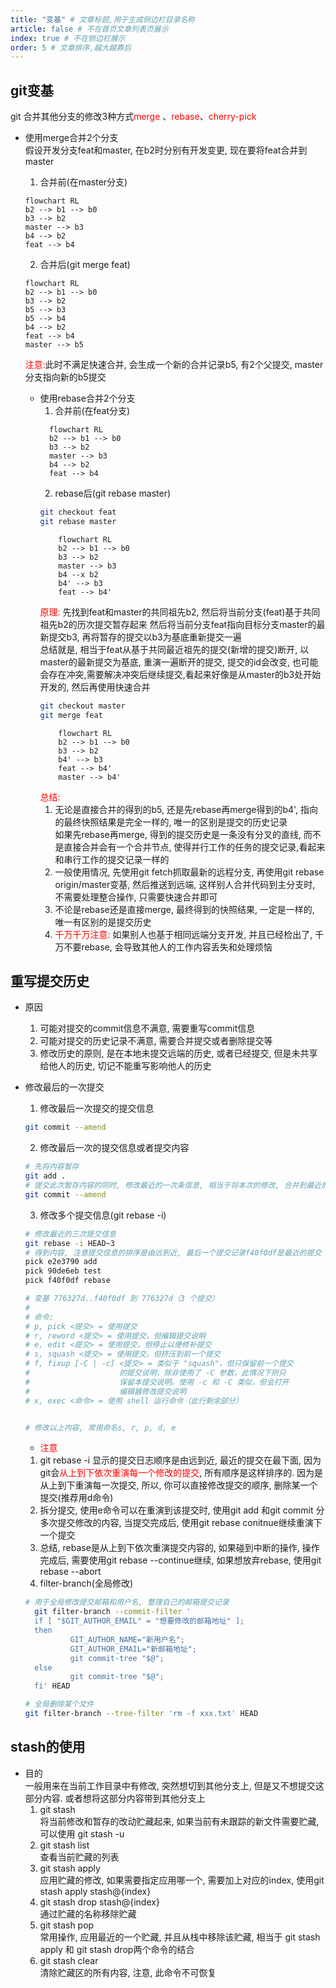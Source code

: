 ```yaml
---
title: "变基" # 文章标题,用于生成侧边栏目录名称
article: false # 不在首页文章列表页展示
index: true # 不在侧边栏展示
order: 5 # 文章排序,越大越靠后
---
```


## git变基 
git 合并其他分支的修改3种方式<font color="red">merge</font> 、<font color="red">rebase</font>、<font color="red">cherry-pick</font>

- 使用merge合并2个分支 \
  假设开发分支feat和master, 在b2时分别有开发变更, 现在要将feat合并到master
  1. 合并前(在master分支)
    ```mermaid
    flowchart RL
    b2 --> b1 --> b0
    b3 --> b2
    master --> b3
    b4 --> b2
    feat --> b4
    ```
  2. 合并后(git merge feat)
    ```mermaid
    flowchart RL
    b2 --> b1 --> b0
    b3 --> b2
    b5 --> b3
    b5 --> b4
    b4 --> b2
    feat --> b4
    master --> b5
    ``` 
    <font color="red">注意:</font>此时不满足快速合并, 会生成一个新的合并记录b5, 有2个父提交, master分支指向新的b5提交

  - 使用rebase合并2个分支
    1. 合并前(在feat分支)
      ```mermaid
        flowchart RL
        b2 --> b1 --> b0
        b3 --> b2
        master --> b3
        b4 --> b2
        feat --> b4
      ```
    2. rebase后(git rebase master)
    ```bash
    git checkout feat
    git rebase master
    ```
    ```mermaid
        flowchart RL
        b2 --> b1 --> b0
        b3 --> b2
        master --> b3
        b4 --x b2
        b4' --> b3
        feat --> b4'
    ```
    <font color='red'>原理:</font> 先找到feat和master的共同祖先b2, 然后将当前分支(feat)基于共同祖先b2的历次提交暂存起来
    然后将当前分支feat指向目标分支master的最新提交b3, 再将暂存的提交以b3为基底重新提交一遍 \
    总结就是, 相当于feat从基于共同最近祖先的提交(新增的提交)断开, 以master的最新提交为基底, 重演一遍断开的提交, 提交的id会改变,
    也可能会存在冲突,需要解决冲突后继续提交,看起来好像是从master的b3处开始开发的, 然后再使用快速合并
    ```bash
    git checkout master
    git merge feat
    ```
    ```mermaid
        flowchart RL
        b2 --> b1 --> b0
        b3 --> b2
        b4' --> b3
        feat --> b4'
        master --> b4'
    ```
    <font color='red'>总结:</font> 
      1. 无论是直接合并的得到的b5, 还是先rebase再merge得到的b4', 指向的最终快照结果是完全一样的, 唯一的区别是提交的历史记录 \
      如果先rebase再merge, 得到的提交历史是一条没有分叉的直线, 而不是直接合并会有一个合并节点, 使得并行工作的任务的提交记录,看起来和串行工作的提交记录一样的
      2. 一般使用情况, 先使用git fetch抓取最新的远程分支, 再使用git rebase origin/master变基, 然后推送到远端, 这样别人合并代码到主分支时, 不需要处理整合操作, 只需要快速合并即可
      3. 不论是rebase还是直接merge, 最终得到的快照结果, 一定是一样的, 唯一有区别的是提交历史
      4. <font color='red'>千万千万注意:</font>  如果别人也基于相同远端分支开发, 并且已经检出了, 千万不要rebase, 会导致其他人的工作内容丢失和处理烦恼

## 重写提交历史
- 原因 
  1. 可能对提交的commit信息不满意, 需要重写commit信息
  2. 可能对提交的历史记录不满意, 需要合并提交或者删除提交等
  3. 修改历史的原则, 是在本地未提交远端的历史, 或者已经提交, 但是未共享给他人的历史, 切记不能重写影响他人的历史
- 修改最后的一次提交
  1. 修改最后一次提交的提交信息
  ```bash
  git commit --amend
  ```
  2. 修改最后一次的提交信息或者提交内容
  ```bash
  # 先将内容暂存
  git add .
  # 提交此次暂存内容的同时, 修改最近的一次条信息, 相当于将本次的修改, 合并到最近的一次提交中
  git commit --amend
  ```

  3. 修改多个提交信息(git rebase -i)
  ``` bash
  # 修改最近的三次提交信息
  git rebase -i HEAD~3
  # 得到内容, 注意提交信息的排序是由远到近, 最后一个提交记录f40f0df是最近的提交
  pick e2e3790 add
  pick 90de6eb test
  pick f40f0df rebase

  # 变基 776327d..f40f0df 到 776327d（3 个提交）
  #
  # 命令:
  # p, pick <提交> = 使用提交
  # r, reword <提交> = 使用提交，但编辑提交说明
  # e, edit <提交> = 使用提交，但停止以便修补提交
  # s, squash <提交> = 使用提交，但挤压到前一个提交
  # f, fixup [-C | -c] <提交> = 类似于 "squash"，但只保留前一个提交
  #                    的提交说明，除非使用了 -C 参数，此情况下则只
  #                    保留本提交说明。使用 -c 和 -C 类似，但会打开
  #                    编辑器修改提交说明
  # x, exec <命令> = 使用 shell 运行命令（此行剩余部分）


  # 修改以上内容, 常用命名s, r, p, d, e
  ```
    - <font color="red">注意</font>
    1. git rebase -i 显示的提交日志顺序是由远到近, 最近的提交在最下面, 因为git会<font color="red">从上到下依次重演每一个修改的提交</font>, 所有顺序是这样排序的. 因为是从上到下重演每一次提交, 所以, 你可以直接修改提交的顺序, 删除某一个提交(推荐用d命令)
    2. 拆分提交, 使用e命令可以在重演到该提交时, 使用git add 和git commit 分多次提交修改的内容, 当提交完成后, 使用git rebase conitnue继续重演下一个提交
    3. 总结, rebase是从上到下依次重演提交内容的, 如果碰到中断的操作, 操作完成后, 需要使用git rebase --continue继续, 如果想放弃rebase, 使用git rebase --abort
  4. filter-branch(全局修改)
  ```bash
  # 用于全局修改提交邮箱和用户名, 整理自己的邮箱提交记录
    git filter-branch --commit-filter '
    if [ "$GIT_AUTHOR_EMAIL" = "想要修改的邮箱地址" ];
    then
            GIT_AUTHOR_NAME="新用户名";
            GIT_AUTHOR_EMAIL="新邮箱地址";
            git commit-tree "$@";
    else
            git commit-tree "$@";
    fi' HEAD

  # 全局删除某个文件
  git filter-branch --tree-filter 'rm -f xxx.txt' HEAD
  ```


## stash的使用
- 目的 \
  一般用来在当前工作目录中有修改, 突然想切到其他分支上, 但是又不想提交这部分内容. 或者想将这部分内容带到其他分支上
  1. git stash \
  将当前修改和暂存的改动贮藏起来, 如果当前有未跟踪的新文件需要贮藏, 可以使用 git stash -u
  2. git stash list \
  查看当前贮藏的列表
  3. git stash apply \
  应用贮藏的修改, 如果需要指定应用哪一个, 需要加上对应的index, 使用git stash apply stash@{index}
  4. git stash drop stash@{index} \
  通过贮藏的名称移除贮藏
  5. git stash pop \
  常用操作, 应用最近的一个贮藏, 并且从栈中移除该贮藏, 相当于 git stash apply 和 git stash drop两个命令的结合
  6. git stash clear \
  清除贮藏区的所有内容, 注意, 此命令不可恢复





